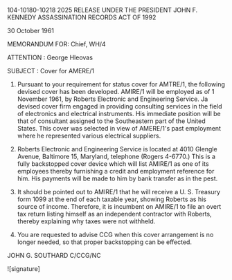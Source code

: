 104-10180-10218 2025 RELEASE UNDER THE PRESIDENT JOHN F. KENNEDY ASSASSINATION RECORDS ACT OF 1992

30 October 1961

MEMORANDUM FOR: Chief, WH/4

ATTENTION : George Hleovas

SUBJECT : Cover for AMERE/1

1. Pursuant to your requirement for status cover for AMTRE/1,
   the following devised cover has been developed. AMIRE/1 will be
   employed as of 1 November 1961, by Roberts Electronic and Engineering
   Service. Ja devised cover firm engaged in providing consulting
   services in the field of electronics and electrical instruments.
   His immediate position will be that of consultant assigned to the
   Southeastern part of the United States. This cover was selected
   in view of AMERE/1's past employment where he represented various
   electrical suppliers.

2. Roberts Electronic and Engineering Service is located at
   4010 Glengle Avenue, Baltimore 15, Maryland, telephone (Rogers 4-6770.)
   This is a fully backstopped cover device which will list AMIRE/1 as
   one of its employees thereby furnishing a credit and employment
   reference for him. His payments will be made to him by bank transfer
   as in the pest.

3. It should be pointed out to AMIRE/1 that he will receive
   a U. S. Treasury form 1099 at the end of each taxable year, showing
   Roberts as his source of income. Therefore, it is incumbent on
   AMIRE/1 to file an overt tax return listing himself as an independent
   contractor with Roberts, thereby explaining why taxes were not
   withheld.

4. You are requested to advise CCG when this cover arrangement
   is no longer needed, so that proper backstopping can be effected.

JOHN G. SOUTHARD
C/CCG/NC

![signature]
